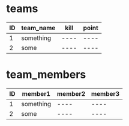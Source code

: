 # teams
|  ID  |  team_name  |  kill  | point |
| ---- | ---- | ---- | ---- |
|  1  |  something  | ---- | ---- |
|  2  |  some  | ---- | ---- |

# team_members
|  ID  |  member1  |  member2  | member3 |
| ---- | ---- | ---- | ---- |
|  1  |  something  | ---- | ---- |
|  2  |  some  | ---- | ---- |